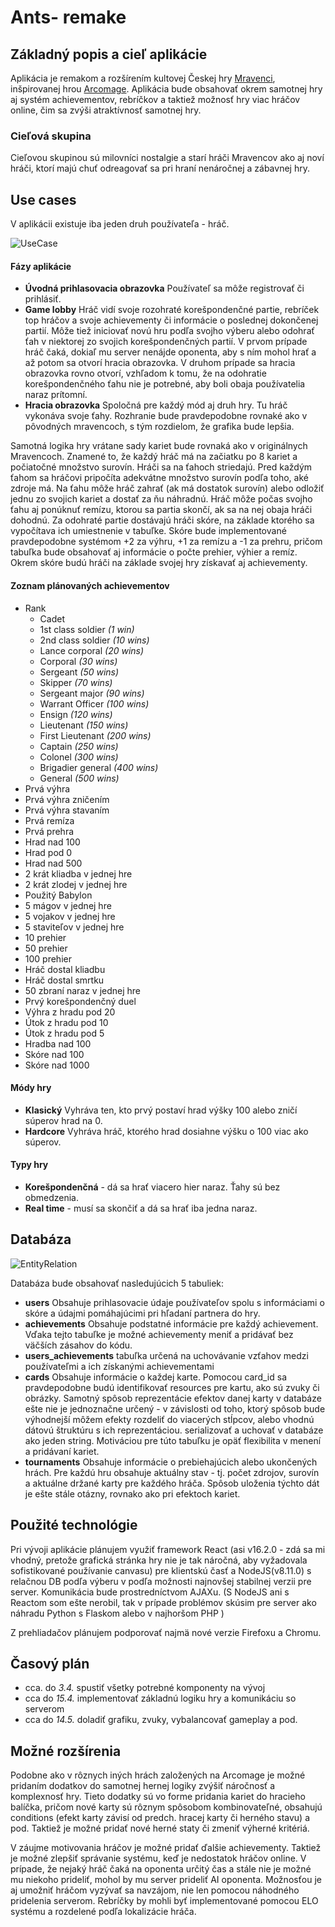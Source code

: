 # Ants- remake

## Základný popis a cieľ aplikácie

Aplikácia je remakom a rozšírením kultovej Českej hry [Mravenci](http://mravenci.qex.cz), inšpirovanej hrou [Arcomage](https://en.wikipedia.org/wiki/Arcomage). Aplikácia bude obsahovať okrem samotnej hry aj systém achievementov, rebríčkov a taktiež možnosť hry viac hráčov online, čim sa zvýši atraktívnosť samotnej hry.

### Cieľová skupina

Cieľovou skupinou sú milovníci nostalgie a starí hráči Mravencov ako aj noví hráči, ktorí majú chuť odreagovať sa pri hraní nenáročnej a zábavnej hry.

## Use cases

V aplikácii existuje iba jeden druh používateľa - hráč.

![UseCase](img/UC.jpg)

#### Fázy aplikácie
  - **Úvodná prihlasovacia obrazovka** Používateľ sa môže registrovať či prihlásiť.
  - **Game lobby** Hráč vidí svoje rozohraté korešpondenčné partie, rebríček top hráčov a svoje achievementy či informácie o poslednej dokončenej partií. Môže tiež iniciovať novú hru podľa svojho výberu alebo odohrať ťah v niektorej zo svojich korešpondenčných partií. V prvom prípade hráč čaká, dokiaľ mu server nenájde oponenta, aby s ním mohol hrať a až potom sa otvorí hracia obrazovka. V druhom prípade sa hracia obrazovka rovno otvorí, vzhľadom k tomu, že na odohratie korešpondenčného ťahu nie je potrebné, aby boli obaja používatelia naraz prítomní.
  - **Hracia obrazovka** Spoločná pre každý mód aj druh hry. Tu hráč vykonáva svoje ťahy. Rozhranie bude pravdepodobne rovnaké ako v pôvodných mravencoch, s tým rozdielom, že grafika bude lepšia.

Samotná logika hry vrátane sady kariet bude rovnaká ako v originálnych Mravencoch. Znamené to, že každý hráč má na začiatku po 8 kariet a počiatočné množstvo surovín. Hráči sa na ťahoch striedajú. Pred každým ťahom sa hráčovi pripočíta adekvátne množstvo surovín podľa toho, aké zdroje má. Na ťahu môže hráč zahrať (ak má dostatok surovín) alebo odložiť jednu zo svojich kariet a dostať za ňu náhradnú. Hráč môže počas svojho ťahu aj ponúknuť remízu, ktorou sa partia skončí, ak sa na nej obaja hráči dohodnú. Za odohraté partie dostávajú hráči skóre, na základe ktorého sa vypočítava ich umiestnenie v tabuľke. Skóre bude implementované pravdepodobne systémom +2 za výhru, +1 za remízu a -1 za prehru, pričom tabuľka bude obsahovať aj informácie o počte prehier, výhier a remíz. Okrem skóre budú hráči na základe svojej hry získavať aj achievementy.

#### Zoznam plánovaných achievementov

  - Rank
    - Cadet
    - 1st class soldier *(1 win)*
    - 2nd class soldier *(10 wins)*
    - Lance corporal *(20 wins)*
    - Corporal *(30 wins)*
    - Sergeant *(50 wins)*
    - Skipper *(70 wins)*
    - Sergeant major *(90 wins)*
    - Warrant Officer *(100 wins)*
    - Ensign *(120 wins)*
    - Lieutenant *(150 wins)*
    - First Lieutenant *(200 wins)*
    - Captain *(250 wins)*
    - Colonel *(300 wins)*
    - Brigadier general *(400 wins)*
    - General *(500 wins)*
  - Prvá výhra
  - Prvá výhra zničením
  - Prvá výhra stavaním
  - Prvá remíza
  - Prvá prehra
  - Hrad nad 100
  - Hrad pod 0
  - Hrad nad 500
  - 2 krát kliadba v jednej hre
  - 2 krát zlodej v jednej hre
  - Použitý Babylon
  - 5 mágov v jednej hre
  - 5 vojakov v jednej hre
  - 5 staviteľov v jednej hre
  - 10 prehier
  - 50 prehier
  - 100 prehier
  - Hráč dostal kliadbu
  - Hráč dostal smrtku
  - 50 zbraní naraz v jednej hre
  - Prvý korešpondenčný duel
  - Výhra z hradu pod 20
  - Útok z hradu pod 10
  - Útok z hradu pod 5
  - Hradba nad 100
  - Skóre nad 100
  - Skóre nad 1000

#### Módy hry
   - **Klasický** Vyhráva ten, kto prvý postaví hrad výšky 100 alebo zničí súperov hrad na 0.
   - **Hardcore** Vyhráva hráč, ktorého hrad dosiahne výšku o 100 viac ako súperov.

#### Typy hry
  - **Korešpondenčná** - dá sa hrať viacero hier naraz. Ťahy sú bez obmedzenia.
  - **Real time** - musí sa skončiť a dá sa hrať iba jedna naraz.


## Databáza

![EntityRelation](img/ER.png)

Databáza bude obsahovať nasledujúcich 5 tabuliek:

  - **users** Obsahuje prihlasovacie údaje používateľov spolu s informáciami o skóre a údajmi pomáhajúcimi pri hľadaní partnera do hry.
  - **achievements** Obsahuje podstatné informácie pre každý achievement. Vďaka tejto tabuľke je možné achievementy meniť a pridávať bez väčších zásahov do kódu.
  - **users_achievements** tabuľka určená na uchovávanie vzťahov medzi používateľmi a ich získanými achievementami
  - **cards** Obsahuje informácie o každej karte. Pomocou card_id sa pravdepodobne budú identifikovať resources pre kartu, ako sú zvuky či obrázky. Samotný spôsob reprezentácie efektov danej karty v databáze ešte nie je jednoznačne určený - v závislosti od toho, ktorý spôsob bude výhodnejší môžem efekty rozdeliť do viacerých stĺpcov, alebo vhodnú dátovú štruktúru s ich reprezentáciou.  serializovať a uchovať v databáze ako jeden string. Motiváciou pre túto tabuľku je opäť flexibilita v menení a pridávaní kariet.
  - **tournaments** Obsahuje informácie o prebiehajúcich alebo ukončených hrách. Pre každú hru obsahuje aktuálny stav - tj. počet zdrojov, surovín a aktuálne držané karty pre každého hráča. Spôsob uloženia týchto dát je ešte stále otázny, rovnako ako pri efektoch kariet.

## Použité technológie

Pri vývoji aplikácie plánujem využiť framework React (asi v16.2.0 - zdá sa mi vhodný, pretože grafická stránka hry nie je tak náročná, aby vyžadovala sofistikované používanie canvasu) pre klientskú časť a NodeJS(v8.11.0) s relačnou DB podľa výberu v podľa možnosti najnovšej stabilnej verzii pre server. Komunikácia bude prostredníctvom AJAXu. (S NodeJS ani s Reactom som ešte nerobil, tak v prípade problémov skúsim pre server ako náhradu Python s Flaskom alebo v najhoršom PHP )

Z prehliadačov plánujem podporovať najmä nové verzie Firefoxu a Chromu.

## Časový plán

  - cca. do *3.4.* spustiť všetky potrebné komponenty na vývoj
  - cca do *15.4.* implementovať základnú logiku hry a komunikáciu so serverom
  - cca do *14.5.* doladiť grafiku, zvuky, vybalancovať gameplay a pod.

## Možné rozšírenia

Podobne ako v rôznych iných hrách založených na Arcomage je možné pridaním dodatkov do samotnej hernej logiky zvýšiť náročnosť a komplexnosť hry. Tieto dodatky sú vo forme pridania kariet do hracieho balíčka, pričom nové karty sú rôznym spôsobom kombinovateľné, obsahujú conditions (efekt karty závisí od predch. hracej karty či herného stavu) a pod. Taktiež je možné pridať nové herné staty či zmeniť výherné kritériá.

V záujme motivovania hráčov je možné pridať ďalšie achievementy. Taktiež je možné zlepšiť správanie systému, keď je nedostatok hráčov online. V prípade, že nejaký hráč čaká na oponenta určitý čas a stále nie je možné mu niekoho prideliť, mohol by mu server prideliť AI oponenta. Možnosťou je aj umožniť hráčom vyzývať sa navzájom, nie len pomocou náhodného pridelenia serverom. Rebríčky by mohli byť implementované pomocou ELO systému a rozdelené podľa lokalizácie hráča.
